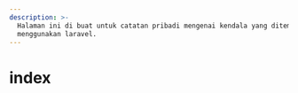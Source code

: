 ```yaml
---
description: >-
  Halaman ini di buat untuk catatan pribadi mengenai kendala yang ditemui saat
  menggunakan laravel.
---
```


# index

